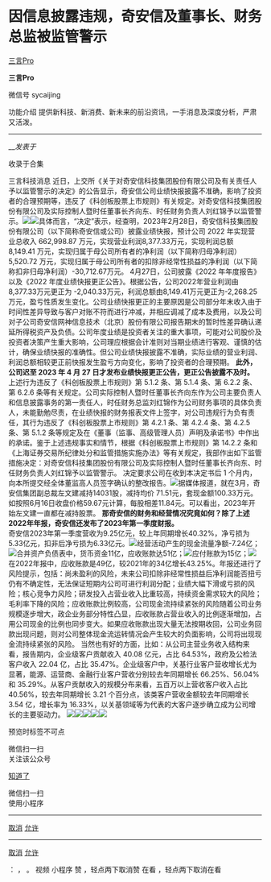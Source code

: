 #  因信息披露违规，奇安信及董事长、财务总监被监管警示

[ 三言Pro ](javascript:void\(0\);)

**三言Pro** ![]()

微信号 sycaijing

功能介绍 提供新科技、新消费、新未来的前沿资讯，一手消息及深度分析，严肃又活泼。

____

___发表于_

收录于合集

三言科技消息
近日，上交所《关于对奇安信科技集团股份有限公司及有关责任人予以监管警示的决定》的公告显示，奇安信公司业绩快报披露不准确，影响了投资者的合理预期等，违反了《科创板股票上市规则》有关规定。对奇安信科技集团股份有限公司及实际控制人暨时任董事长齐向东、时任财务负责人刘红锦予以监管警示。![](https://gitee.com/fuli009/images/raw/master/public/20230623222724.png)![](https://gitee.com/fuli009/images/raw/master/public/20230623222725.png)具体而言，“决定”表示，经查明，2023年2月28日，奇安信科技集团股份有限公司（以下简称奇安信或公司）披露业绩快报，预计公司
2022 年实现营业总收入 662,998.87 万元，实现营业利润8,377.33万元，实现利润总额 8,149.41
万元，实现归属于母公司所有者的净利润（以下简称归母净利润）5,520.72
万元，实现归属于母公司所有者的扣除非经常性损益的净利润（以下简称扣非归母净利润）-30,712.67万元。 4月27日，公司披露《2022
年年度报告》以及《2022 年度业绩快报更正公告》。根据公告，公司2022年营业利润由8,377.33万元更正为
-2,040.33万元，利润总额由8,149.41万元更正为-2,268.25万元，盈亏性质发生变化。公司业绩快报更正的主要原因是公司部分年末收入由于时间性差异导致与客户对账不符而进行冲减，并相应调减了成本及费用，以及公司对子公司奇安信网神信息技术（北京）股份有限公司报告期末的暂时性差异确认递延所得税资产及负债。公司年度业绩是投资者关注的重大事项，可能对公司股价及投资者决策产生重大影响，公司理应根据会计准则对当期业绩进行客观、谨慎的估计，确保业绩快报的准确性。但公司业绩快报披露不准确，实际业绩的营业利润、利润总额相较更正前快报发生盈亏方向变化，影响了投资者的合理预期。
**此外，公司迟至 2023 年 4 月 27 日才发布业绩快报更正公告，更正公告披露不及时。** 上述行为违反了《科创板股票上市规则》第 5.1.2
条、第 5.1.4 条、第 6.2.2 条、第 6.2.6
条等有关规定。公司实际控制人暨时任董事长齐向东作为公司主要负责人和信息披露事务的第一责任人，时任财务总监刘红锦作为公司财务事项的具体负责人，未能勤勉尽责，在业绩快报的财务报表文件上签字，对公司违规行为负有责任，其行为违反了《科创板股票上市规则》第
4.2.1 条、第 4.2.4 条、第 4.2.5 条、第 5.1.2
条等规定及在《董事（监事、高级管理人员）声明及承诺书》中作出的承诺。鉴于上述违规事实和情节，根据《科创板股票上市规则》第 14.2.2
条和《上海证券交易所纪律处分和监管措施实施办法》等有关规定，我部作出如下监管措施决定：对奇安信科技集团股份有限公司及实际控制人暨时任董事长齐向东、时任财务负责人刘红锦予以监管警示。
决定要求公司在收到本决定书后 1
个月内，向本所提交经全体董监高人员签字确认的整改报告。![](https://gitee.com/fuli009/images/raw/master/public/20230623222726.png)据媒体报道，就在3月，奇安信集团副总裁左文建减持14031股，减持均价
71.51元，套现金额100.33万元。如按照6月16日收盘价格59.67元计算，每股相差11.84元。可以看出，2023年开始左文建一直都在减持股票。
**那奇安信的财务和经营情况究竟如何？除了上述2022年年报，奇安信还发布了2023年第一季度财报。**  
奇安信2023年第一季度营收为9.25亿元，较上年同期增长40.32%，净亏损为5.33亿元，扣非后净亏损为6.33亿元。![](https://gitee.com/fuli009/images/raw/master/public/20230623222728.png)经营活动产生的现金流量净额-7.24亿；![](https://gitee.com/fuli009/images/raw/master/public/20230623222729.png)合并资产负债表中，货币资金11亿，应收账款达51亿；![](https://gitee.com/fuli009/images/raw/master/public/20230623222730.png)应付账款为15亿；![](https://gitee.com/fuli009/images/raw/master/public/20230623222732.png)在2022年报中，应收账款是49亿，较2021年的34亿增长43.25%。年报还进行了风险提示，包括：尚未盈利的风险，未来公司扣除非经常性损益后净利润能否扭亏仍有不确定性，无法保证短期内公司可进行利润分配；业绩大幅下滑或亏损的风险；核心竞争力风险；研发投入占营业收入比重较高，持续资金需求较大的风险；毛利率下降的风险；应收账款比例较高，公司现金流持续紧张的风险随着公司业务规模逐步增大，政企业务部分特性凸显，应收账款占营业收入的比例逐渐增加，占用公司现金的比例也同步变大。如果应收账款出现大量无法按期收回，公司业务回款出现问题，则对公司整体现金流运转情况会产生较大的负面影响，公司将出现现金流持续紧张的风险。
当然也有好的方面，比如：从公司主营业务收入结构来看，报告期内，企业级客户贡献收入 40.08 亿元，占比 64.53%，政府及公检法客户收入 22.04
亿，占比 35.47%。企业级客户中，关基行业客户营收增长尤为显著，能源、运营商、金融行业客户营收分别较去年同期增长 66.25%、56.04%和
35.29%。从客户贡献收入的规模分布来看，五百万以上营收客户收入占比 40.56%，较去年同期增长 3.21 个百分点，该类客户营收金额较去年同期增长
3.54 亿，增长率为 16.33%，以关基领域等为代表的大客户逐步确立成为公司增长的主要驱动力。
![](https://gitee.com/fuli009/images/raw/master/public/20230623222734.png)[![](https://gitee.com/fuli009/images/raw/master/public/20230623222735.png)](http://mp.weixin.qq.com/s?__biz=MzU2ODcwMDY2NA==&mid=2247549317&idx=1&sn=54e083ea98534b6281e88049136d3ee9&chksm=fc8bba12cbfc33048384131aeca01fcf4c8a81c525eda1fbc407ca278775933f1d51e52db533&scene=21#wechat_redirect)[![](https://gitee.com/fuli009/images/raw/master/public/20230623222737.png)](http://mp.weixin.qq.com/s?__biz=MzU2ODcwMDY2NA==&mid=2247549240&idx=1&sn=f5ef6607946a49f26d85048f3695a9aa&chksm=fc8bbaafcbfc33b9f7701c59cb2f10320ca64746a9cb723c19e012d77b3102d7cecb9fa71eb4&scene=21#wechat_redirect)[![](https://gitee.com/fuli009/images/raw/master/public/20230623222738.png)](http://mp.weixin.qq.com/s?__biz=MzU2ODcwMDY2NA==&mid=2247549105&idx=1&sn=44fb43a27e8440a8a2f75ebf009583e5&chksm=fc8bbb26cbfc3230b3dedc67a6adee2b9ddb7757575f7e5588b279026137e2f88392db32a93a&scene=21#wechat_redirect)[![](https://gitee.com/fuli009/images/raw/master/public/20230623222740.png)](http://mp.weixin.qq.com/s?__biz=MzU2ODcwMDY2NA==&mid=2247549051&idx=1&sn=3a174fdc40b5f2430a590c7366794b3e&chksm=fc8bbbeccbfc32fa4932dcacd1a611fd673b0c8162acda86e34368983ede633ea36d4ee142f2&scene=21#wechat_redirect)  

预览时标签不可点

微信扫一扫  
关注该公众号

[知道了](javascript:;)

微信扫一扫  
使用小程序

****

[取消](javascript:void\(0\);) [允许](javascript:void\(0\);)

****

[取消](javascript:void\(0\);) [允许](javascript:void\(0\);)

： ， 。   视频 小程序 赞 ，轻点两下取消赞 在看 ，轻点两下取消在看

